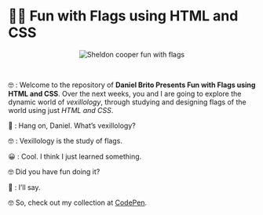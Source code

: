 # :pirate_flag: Fun with Flags using HTML and CSS

<p style="text-align: center">
	<img src="https://i.imgur.com/YOuz0h4.png" alt="Sheldon cooper fun with flags">
</p>

<br/>

:nerd_face: : Welcome to the repository of **Daniel Brito Presents Fun with Flags using HTML and CSS**. Over the next weeks, you and I are going to explore the dynamic world of *vexillology*, through studying and designing flags of the world using just *HTML and CSS*.

:thinking: : Hang on, Daniel. What’s vexillology?

:nerd_face: : Vexillology is the study of flags.

:grinning: : Cool. I think I just learned something.

:nerd_face: Did you have fun doing it?

:star_struck: : I’ll say.

:nerd_face: So, check out my collection at [CodePen](https://codepen.io/collection/DmYQoQ).
